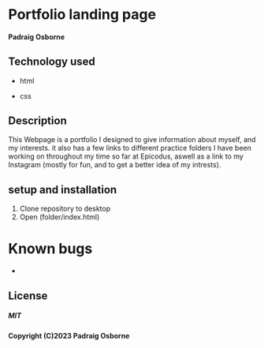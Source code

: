 # Portfolio landing page

#### Padraig Osborne

## Technology used

* html

* css

## Description

This Webpage is a portfolio I designed to give information about myself, and my interests.
it also has a few links to different practice folders I have been working on throughout my time so far at Epicodus, aswell as a link to my Instagram (mostly for fun, and to get a better idea of my intrests).

## setup and installation

1. Clone repository to desktop
2. Open (folder/index.html)

# Known bugs

*

## License 

##### MIT

#### Copyright (C)2023 Padraig Osborne